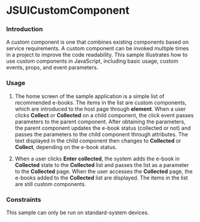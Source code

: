 # JSUICustomComponent



### Introduction

A custom component is one that combines existing components based on service requirements. A custom component can be invoked multiple times in a project to improve the code readability. This sample illustrates how to use custom components in JavaScript, including basic usage, custom events, props, and event parameters.

### Usage

1. The home screen of the sample application is a simple list of recommended e-books. The items in the list are custom components, which are introduced to the host page through **element**. When a user clicks **Collect** or **Collected** on a child component, the click event passes parameters to the parent component. After obtaining the parameters, the parent component updates the e-book status (collected or not) and passes the parameters to the child component through attributes. The text displayed in the child component then changes to **Collected** or **Collect**, depending on the e-book status.

2. When a user clicks **Enter collected**, the system adds the e-book in **Collected** state to the **Collected** list and passes the list as a parameter to the **Collected** page. When the user accesses the **Collected** page, the e-books added to the **Collected** list are displayed. The items in the list are still custom components.

### Constraints

This sample can only be run on standard-system devices.
